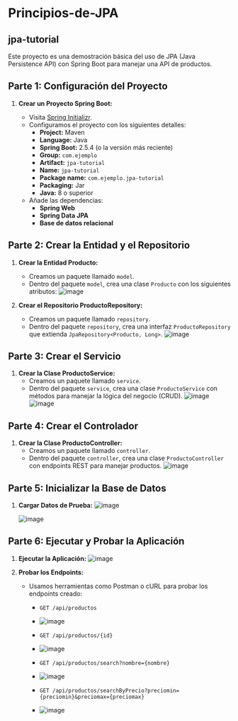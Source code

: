 # Principios-de-JPA

## jpa-tutorial

Este proyecto es una demostración básica del uso de JPA (Java Persistence API) con Spring Boot para manejar una API de productos.

## Parte 1: Configuración del Proyecto

1. **Crear un Proyecto Spring Boot:**

   - Visita [Spring Initializr](https://start.spring.io/).
   - Configuramos el proyecto con los siguientes detalles:
     - **Project:** Maven
     - **Language:** Java
     - **Spring Boot:** 2.5.4 (o la versión más reciente)
     - **Group:** `com.ejemplo`
     - **Artifact:** `jpa-tutorial`
     - **Name:** `jpa-tutorial`
     - **Package name:** `com.ejemplo.jpa-tutorial`
     - **Packaging:** Jar
     - **Java:** 8 o superior
   - Añade las dependencias:
     - **Spring Web**
     - **Spring Data JPA**
     - **Base de datos relacional**

## Parte 2: Crear la Entidad y el Repositorio

1. **Crear la Entidad Producto:**
   - Creamos un paquete llamado `model`.
   - Dentro del paquete `model`, crea una clase `Producto` con los siguientes atributos:
     ![image](https://github.com/user-attachments/assets/f2e489f9-6468-440f-bd40-d3f28f49b8d1)

2. **Crear el Repositorio ProductoRepository:**
   - Creamos un paquete llamado `repository`.
   - Dentro del paquete `repository`, crea una interfaz `ProductoRepository` que extienda `JpaRepository<Producto, Long>`.
     ![image](https://github.com/user-attachments/assets/04ec95d4-091d-4f14-b329-3d6570c70f44)

## Parte 3: Crear el Servicio

1. **Crear la Clase ProductoService:**
   - Creamos un paquete llamado `service`.
   - Dentro del paquete `service`, crea una clase `ProductoService` con métodos para manejar la lógica del negocio (CRUD).
     ![image](https://github.com/user-attachments/assets/e63aaf1c-7a45-46f6-8c18-132a07d097a2)
      ![image](https://github.com/user-attachments/assets/1263f7a4-df25-420f-bcfa-573c68df66ff)

## Parte 4: Crear el Controlador

1. **Crear la Clase ProductoController:**
   - Creamos un paquete llamado `controller`.
   - Dentro del paquete `controller`, crea una clase `ProductoController` con endpoints REST para manejar productos.
     ![image](https://github.com/user-attachments/assets/87c45846-a54f-48ea-91b5-a93c305f2ac8)


## Parte 5: Inicializar la Base de Datos

1. **Cargar Datos de Prueba:**
   ![image](https://github.com/user-attachments/assets/6bb723cc-2ad7-4a2e-9cb3-7f96b091ccae)
   
   ![image](https://github.com/user-attachments/assets/67a3954e-482e-4f28-ad28-22eb0cda867b)

## Parte 6: Ejecutar y Probar la Aplicación

1. **Ejecutar la Aplicación:**
  ![image](https://github.com/user-attachments/assets/38fb46a6-93d6-4271-95a2-3d10097d2270)

2. **Probar los Endpoints:**
   - Usamos herramientas como Postman o cURL para probar los endpoints creado:
     - `GET /api/productos`
     - ![image](https://github.com/user-attachments/assets/27ee6491-5904-49fb-a911-5f1c67036c53)

     - `GET /api/productos/{id}`
     - ![image](https://github.com/user-attachments/assets/748a51c0-b1f9-44da-9f56-f34f716d9014)

     - `GET /api/productos/search?nombre={nombre}`
     - ![image](https://github.com/user-attachments/assets/988b57b6-bf49-457f-b534-a4490deab078)

     - `GET /api/productos/searchByPrecio?preciomin={preciomin}&preciomax={preciomax}`
     - ![image](https://github.com/user-attachments/assets/3b09b55e-5c54-449f-8792-c9cae6a8c1f5)



